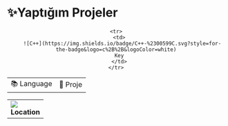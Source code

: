 # ✨Yaptığım Projeler   


<div align="center">
  <table>
    <tr>
      <td>
      	📚 Language 
      </td>
      <td>
      	📌 Proje 
      </td>
    </tr>
 

    <tr>
      <td>
		![C++](https://img.shields.io/badge/C++-%2300599C.svg?style=for-the-badge&logo=c%2B%2B&logoColor=white)
      Key
      </td>
    </tr>
 
  </table>
</div>






<table align="center">
  <tr>
    <td >
      <img src="https://img.shields.io/badge/c%23-%23239120.svg?style=for-the-badge&logo=c-sharp&logoColor=white"  /><br/>
      <strong>Location</strong><br/> 
    </td> 
  </tr>
</table>